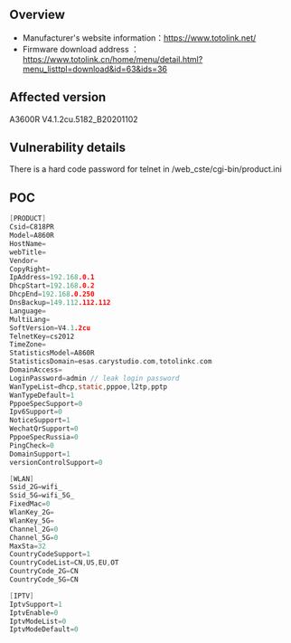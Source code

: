 ## Overview

- Manufacturer's website information：https://www.totolink.net/
- Firmware download address ：https://www.totolink.cn/home/menu/detail.html?menu_listtpl=download&id=63&ids=36

## Affected version

A3600R V4.1.2cu.5182_B20201102

## Vulnerability details

There is a hard code password for telnet in /web_cste/cgi-bin/product.ini

## POC

```c
[PRODUCT]
Csid=C818PR
Model=A860R
HostName=
webTitle=
Vendor=
CopyRight=
IpAddress=192.168.0.1
DhcpStart=192.168.0.2
DhcpEnd=192.168.0.250
DnsBackup=149.112.112.112
Language=
MultiLang=
SoftVersion=V4.1.2cu
TelnetKey=cs2012
TimeZone=
StatisticsModel=A860R
StatisticsDomain=esas.carystudio.com,totolinkc.com
DomainAccess=
LoginPassword=admin // leak login password
WanTypeList=dhcp,static,pppoe,l2tp,pptp
WanTypeDefault=1
PppoeSpecSupport=0
Ipv6Support=0
NoticeSupport=1
WechatQrSupport=0
PppoeSpecRussia=0
PingCheck=0
DomainSupport=1
versionControlSupport=0

[WLAN]
Ssid_2G=wifi_
Ssid_5G=wifi_5G_
FixedMac=0
WlanKey_2G=
WlanKey_5G=
Channel_2G=0
Channel_5G=0
MaxSta=32
CountryCodeSupport=1
CountryCodeList=CN,US,EU,OT
CountryCode_2G=CN
CountryCode_5G=CN

[IPTV]
IptvSupport=1
IptvEnable=0
IptvModeList=0
IptvModeDefault=0
```

